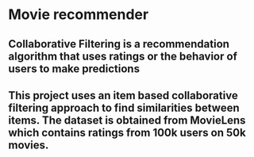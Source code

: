 # Movie recommender
## Collaborative Filtering is a recommendation algorithm that uses ratings or the behavior of users to make predictions 

## This project uses an item based collaborative filtering approach to find similarities between items. The dataset is obtained from MovieLens which contains ratings from 100k users on 50k movies.

